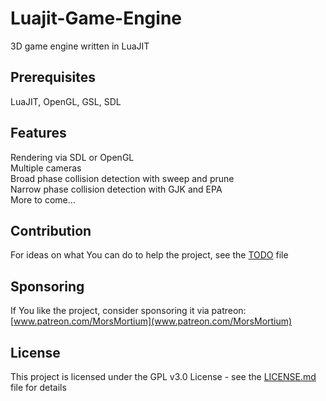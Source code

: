 # Luajit-Game-Engine
3D game engine written in LuaJIT
## Prerequisites
LuaJIT, OpenGL, GSL, SDL
## Features
Rendering via SDL or OpenGL  
Multiple cameras  
Broad phase collision detection with sweep and prune  
Narrow phase collision detection with GJK and EPA  
More to come...  
## Contribution
For ideas on what You can do to help the project, see the [TODO](TODO) file
## Sponsoring
If You like the project, consider sponsoring it via patreon:  
[www.patreon.com/MorsMortium](www.patreon.com/MorsMortium)
## License
This project is licensed under the GPL v3.0 License - see the [LICENSE.md](LICENSE.md) file for details

